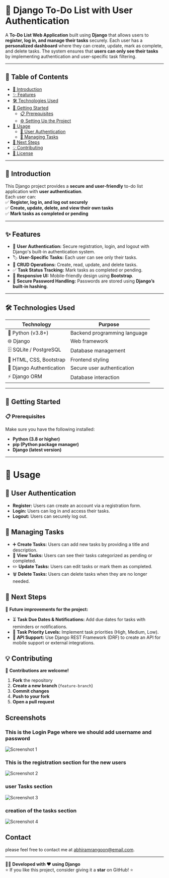 # 📝 Django To-Do List with User Authentication  

A **To-Do List Web Application** built using **Django** that allows users to **register, log in, and manage their tasks** securely. Each user has a **personalized dashboard** where they can create, update, mark as complete, and delete tasks. The system ensures that **users can only see their tasks** by implementing authentication and user-specific task filtering.  

---

## 📌 Table of Contents  

- [📖 Introduction](#-introduction)  
- [✨ Features](#-features)  
- [🛠 Technologies Used](#-technologies-used)  
- [🚀 Getting Started](#-getting-started)  
  - [📋 Prerequisites](#-prerequisites)  
  - [⚙️ Setting Up the Project](#-setting-up-the-project)  
- [📌 Usage](#-usage)  
  - [🔐 User Authentication](#-user-authentication)  
  - [📌 Managing Tasks](#-managing-tasks)  
- [🔮 Next Steps](#-next-steps)  
- [💡 Contributing](#-contributing)  
- [📝 License](#-license)  

---

## 📖 Introduction  

This Django project provides a **secure and user-friendly** to-do list application with **user authentication**.  
Each user can:  
✅ **Register, log in, and log out securely**  
✅ **Create, update, delete, and view their own tasks**  
✅ **Mark tasks as completed or pending**  

---

## ✨ Features  

- 🔐 **User Authentication:** Secure registration, login, and logout with Django's built-in authentication system.  
- 🏷 **User-Specific Tasks:** Each user can see only their tasks.  
- 📜 **CRUD Operations:** Create, read, update, and delete tasks.  
- ✅ **Task Status Tracking:** Mark tasks as completed or pending.  
- 📱 **Responsive UI:** Mobile-friendly design using **Bootstrap**.  
- 🔑 **Secure Password Handling:** Passwords are stored using **Django’s built-in hashing**.  

---

## 🛠 Technologies Used  

| **Technology** | **Purpose** |
|--------------|------------|
| 🐍 Python (v3.8+) | Backend programming language |
| 🌐 Django | Web framework |
| 🗄 SQLite / PostgreSQL | Database management |
| 🎨 HTML, CSS, Bootstrap | Frontend styling |
| 🔐 Django Authentication | Secure user authentication |
| ⚡ Django ORM | Database interaction |

---

## 🚀 Getting Started  

### 📋 Prerequisites  

Make sure you have the following installed:  

- **Python (3.8 or higher)**  
- **pip (Python package manager)**  
- **Django (latest version)**  

---

# 📌 Usage  

## 🔐 User Authentication  
- **Register:** Users can create an account via a registration form.  
- **Login:** Users can log in and access their tasks.  
- **Logout:** Users can securely log out.  

## 📌 Managing Tasks  
- ➕ **Create Tasks:** Users can add new tasks by providing a title and description.  
- 👀 **View Tasks:** Users can see their tasks categorized as pending or completed.  
- ✏️ **Update Tasks:** Users can edit tasks or mark them as completed.  
- 🗑 **Delete Tasks:** Users can delete tasks when they are no longer needed.  

## 🔮 Next Steps  
🚀 **Future improvements for the project:**  

- ⏳ **Task Due Dates & Notifications:** Add due dates for tasks with reminders or notifications.  
- 📌 **Task Priority Levels:** Implement task priorities (High, Medium, Low).  
- 📱 **API Support:** Use Django REST Framework (DRF) to create an API for mobile support or external integrations.  

## 💡 Contributing  
🔹 **Contributions are welcome!**  

1. **Fork** the repository  
2. **Create a new branch** (`feature-branch`)  
3. **Commit changes**  
4. **Push to your fork**  
5. **Open a pull request**  

## Screenshots
### This is the Login Page where we should add username and password
![Screenshot 1](https://github.com/abhiram-1729/Django-To-Do-list-with-user-authentication/blob/main/images/login.png)
### This is the registration section for the new users
![Screenshot 2](https://github.com/abhiram-1729/Django-To-Do-list-with-user-authentication/blob/main/images/register.png)
### user Tasks section
![Screenshot 3](https://github.com/abhiram-1729/Django-To-Do-list-with-user-authentication/blob/main/images/tasks.png)
### creation of the tasks section
![Screenshot 4](https://github.com/abhiram-1729/Django-To-Do-list-with-user-authentication/blob/main/images/new%20tasks%20creation.png)





## Contact

please feel free to contact me at abhiramrangoon@email.com.

---

👨‍💻 **Developed with ❤️ using Django**  
⭐ If you like this project, consider giving it a **star** on GitHub! ⭐


